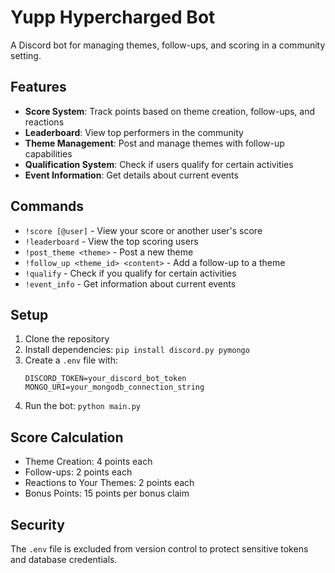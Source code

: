 # Yupp Hypercharged Bot

A Discord bot for managing themes, follow-ups, and scoring in a community setting.

## Features

- **Score System**: Track points based on theme creation, follow-ups, and reactions
- **Leaderboard**: View top performers in the community
- **Theme Management**: Post and manage themes with follow-up capabilities
- **Qualification System**: Check if users qualify for certain activities
- **Event Information**: Get details about current events

## Commands

- `!score [@user]` - View your score or another user's score
- `!leaderboard` - View the top scoring users
- `!post_theme <theme>` - Post a new theme
- `!follow_up <theme_id> <content>` - Add a follow-up to a theme
- `!qualify` - Check if you qualify for certain activities
- `!event_info` - Get information about current events

## Setup

1. Clone the repository
2. Install dependencies: `pip install discord.py pymongo`
3. Create a `.env` file with:
   ```
   DISCORD_TOKEN=your_discord_bot_token
   MONGO_URI=your_mongodb_connection_string
   ```
4. Run the bot: `python main.py`

## Score Calculation

- Theme Creation: 4 points each
- Follow-ups: 2 points each  
- Reactions to Your Themes: 2 points each
- Bonus Points: 15 points per bonus claim

## Security

The `.env` file is excluded from version control to protect sensitive tokens and database credentials. 